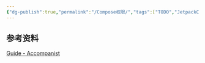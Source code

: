 ```yaml
---
{"dg-publish":true,"permalink":"/Compose权限/","tags":["TODO","JetpackCompose/权限"],"noteIcon":""}
---
```





## 参考资料
[Guide - Accompanist](https://google.github.io/accompanist/permissions/)